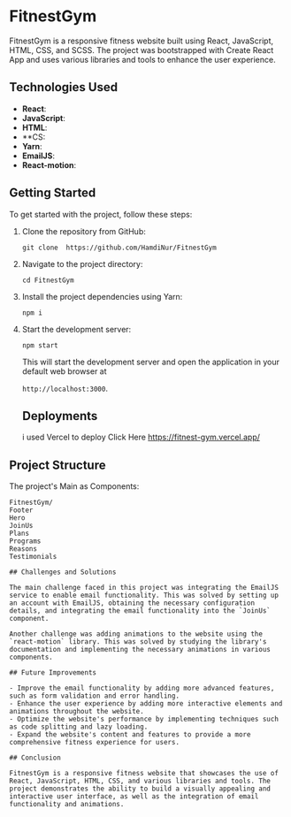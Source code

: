 # FitnestGym

FitnestGym is a responsive fitness website built using React, JavaScript, HTML, CSS, and SCSS. The project was bootstrapped with Create React App and uses various libraries and tools to enhance the user experience.

## Technologies Used

- **React**: 
- **JavaScript**: 
- **HTML**: 
- **CS: 
- **Yarn**: 
- **EmailJS**: 
- **React-motion**: 

## Getting Started

To get started with the project, follow these steps:

1. Clone the repository from GitHub:

   ```
   git clone  https://github.com/HamdiNur/FitnestGym
   ```

2. Navigate to the project directory:

   ```
   cd FitnestGym
   ```

3. Install the project dependencies using Yarn:

   ```
   npm i
   ```

4. Start the development server:

   ```
   npm start 
   ```

   This will start the development server and open the application in your default web browser at
   
   `http://localhost:3000`.

   ## Deployments 
   i used Vercel to deploy
   Click Here https://fitnest-gym.vercel.app/


## Project Structure

The project's Main as Components:

```
FitnestGym/
Footer
Hero
JoinUs
Plans
Programs
Reasons
Testimonials

## Challenges and Solutions

The main challenge faced in this project was integrating the EmailJS service to enable email functionality. This was solved by setting up an account with EmailJS, obtaining the necessary configuration details, and integrating the email functionality into the `JoinUs` component.

Another challenge was adding animations to the website using the `react-motion` library. This was solved by studying the library's documentation and implementing the necessary animations in various components.

## Future Improvements

- Improve the email functionality by adding more advanced features, such as form validation and error handling.
- Enhance the user experience by adding more interactive elements and animations throughout the website.
- Optimize the website's performance by implementing techniques such as code splitting and lazy loading.
- Expand the website's content and features to provide a more comprehensive fitness experience for users.

## Conclusion

FitnestGym is a responsive fitness website that showcases the use of React, JavaScript, HTML, CSS, and various libraries and tools. The project demonstrates the ability to build a visually appealing and interactive user interface, as well as the integration of email functionality and animations.